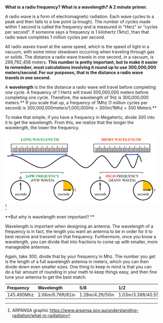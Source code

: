 

**What is a radio frequency? What is a wavelength? A 2 minute primer.**

A radio wave is a form of electromagnetic radiation. Each wave cycles to a peak and then falls to a low point \(a trough\). The number of cycles made within 1 second is called the frequency and is measured in "Herz" or "cycles per second". If someone says a frequency is 1 kilohertz \(1khz\), than that radio wave completes 1 million cycles per second. 

All radio waves travel at the same speed, which is the speed of light in a vacuum, with some minor slowdown occurring when traveling through gas or solids. The distance a radio wave travels in one second, in a vacuum, is 299,792,458 meters. **This number is pretty important, but to make it easier to remember, most calculations involving it round up to use 300,000,000 meters/second. For our purposes, that is the distance a radio wave travels in one second.**

A **wavelength** is the the distance a radio wave will travel before completing one cycle. A frequency of 1 Hertz will travel 300,000,000 meters before completing one cycle. Therefore, the wavelength of 1Hz is 300,000,000 meters.** If you scale that up, a frequency of 1Mhz \(1 million cycles per second\) is 300,000,000meters/1,000,000Hz = 300m/1Mhz = 300 Meters.** 

To make that simple, if you have a frequency in Megahertz, divide 300 into it to get the wavelength. From this, we realize that the longer the wavelength, the lower the frequency. 



![](/assets/auwavelength.png)[^1]

**But why is wavelength even important? **

Wavelength is important when designing an antenna. The wavelength of a frequency is in fact, the length you want an antenna to be in order for it to best receive and transmit on that frequency. Furthermore, once you know a wavelength, you can divide that into fractions to come up with smaller, more manageable antennas.

Again, take 300, divide that by your frequency in Mhz. The number you get is the length of a full wavelength antenna in meters, which you can then divide down even smaller sizes. One thing to keep in mind is that you can do a fair amount of rounding in your math to keep things easy, and then fine tune your antenna to get the best match. 

| Frequency | Wavelength | 5/8 | 1/2 | 1/4 |
| :--- | :--- | :--- | :--- | :--- |
| 145.490Mhz | 2.06m/6.76ft/81in | 1.28m/4.2ft/50in | 1.03m/3.38ft/40.55in | .52m/1.7ft/19.5in |





[^1]: ARPANSA graphic https://www.arpansa.gov.au/understanding-radiation/what-is-radiation

[^2]: Chart from http://www.richardsradios.co.uk/freqwave.html


